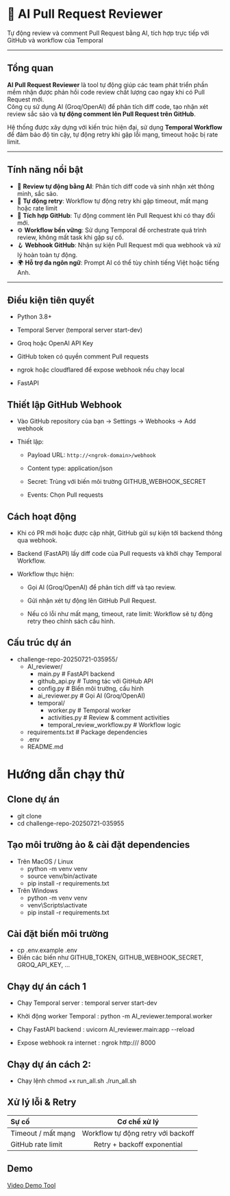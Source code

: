 # 🤖 AI Pull Request Reviewer

Tự động review và comment Pull Request bằng AI, tích hợp trực tiếp với GitHub và workflow của Temporal

---

## Tổng quan

**AI Pull Request Reviewer** là tool tự động giúp các team phát triển phần mềm nhận được phản hồi code review chất lượng cao ngay khi có Pull Request mới.  
Công cụ sử dụng AI (Groq/OpenAI) để phân tích diff code, tạo nhận xét review sắc sảo và **tự động comment lên Pull Request trên GitHub**.

Hệ thống được xây dựng với kiến trúc hiện đại, sử dụng **Temporal Workflow** để đảm bảo độ tin cậy, tự động retry khi gặp lỗi mạng, timeout hoặc bị rate limit.

---

## Tính năng nổi bật

- 🤖 **Review tự động bằng AI**: Phân tích diff code và sinh nhận xét thông minh, sắc sảo.
- 🔄 **Tự động retry**: Workflow tự động retry khi gặp timeout, mất mạng hoặc rate limit
- 📝 **Tích hợp GitHub**: Tự động comment lên Pull Request khi có thay đổi mới.
- ⚙️ **Workflow bền vững**: Sử dụng Temporal để orchestrate quá trình review, không mất task khi gặp sự cố.
- 🪝 **Webhook GitHub**: Nhận sự kiện Pull Request mới qua webhook và xử lý hoàn toàn tự động.
- 🌍 **Hỗ trợ đa ngôn ngữ**: Prompt AI có thể tùy chỉnh tiếng Việt hoặc tiếng Anh.

---


## Điều kiện tiên quyết
* Python 3.8+

* Temporal Server (temporal server start-dev)

* Groq hoặc OpenAI API Key

* GitHub token có quyền comment Pull requests

* ngrok hoặc cloudflared để expose webhook nếu chạy local

* FastAPI

## Thiết lập GitHub Webhook
* Vào GitHub repository của bạn → Settings → Webhooks → Add webhook

* Thiết lập:

  * Payload URL: `http://<ngrok-domain>/webhook`

  * Content type: application/json

  * Secret: Trùng với biến môi trường GITHUB_WEBHOOK_SECRET

  * Events: Chọn Pull requests

## Cách hoạt động
* Khi có PR mới hoặc được cập nhật, GitHub gửi sự kiện tới backend thông qua webhook.

* Backend (FastAPI) lấy diff code của Pull requests và khởi chạy Temporal Workflow.

* Workflow thực hiện:

  * Gọi AI (Groq/OpenAI) để phân tích diff và tạo review.

  * Gửi nhận xét tự động lên GitHub Pull Request.

  * Nếu có lỗi như mất mạng, timeout, rate limit: Workflow sẽ tự động retry theo chính sách cấu hình.


## Cấu trúc dự án

* challenge-repo-20250721-035955/
  * AI_reviewer/
    * main.py               # FastAPI backend
    * github_api.py         # Tương tác với GitHub API
    * config.py             # Biến môi trường, cấu hình
    * ai_reviewer.py        # Gọi AI (Groq/OpenAI)
    * temporal/
      * worker.py         # Temporal worker
      * activities.py     # Review & comment activities
      * temporal_review_workflow.py  # Workflow logic
  * requirements.txt # Package dependencies
  * .env
  * README.md
# Hướng dẫn chạy thử

## Clone dự án
* git clone <repo-url>
* cd challenge-repo-20250721-035955

## Tạo môi trường ảo & cài đặt dependencies
* Trên MacOS / Linux
  * python -m venv venv
  * source venv/bin/activate
  * pip install -r requirements.txt
* Trên Windows
  * python -m venv venv
  * venv\Scripts\activate
  * pip install -r requirements.txt

## Cài đặt biến môi trường
* cp .env.example .env
* Điền các biến như GITHUB_TOKEN, GITHUB_WEBHOOK_SECRET, GROQ_API_KEY, ...

## Chạy dự án cách 1
* Chạy Temporal server : temporal server start-dev

* Khởi động worker Temporal : python -m AI_reviewer.temporal.worker

* Chạy FastAPI backend : uvicorn AI_reviewer.main:app --reload

* Expose webhook ra internet : ngrok http://<ngrok-domain>/ 8000

## Chạy dự án cách 2:
* Chạy lệnh chmod +x run_all.sh
./run_all.sh


  
## Xử lý lỗi & Retry
| Sự cố       | Cơ chế xử lý   |
|:-----------|:---------:|
| Timeout / mất mạng | Workflow tự động retry với backoff |
| GitHub rate limit | Retry + backoff exponential |

## Demo
[Video Demo Tool](https://drive.google.com/drive/u/7/folders/1QFsDL6VPz5n6I8VhuoGgKEP3tvqEW4Wm)